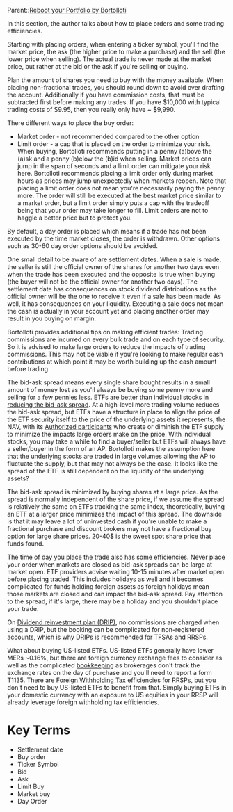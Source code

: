 Parent::[Reboot your Portfolio by Bortolloti](Reboot%20your%20Portfolio%20by%20Bortolloti.md)

In this section, the author talks about how to place orders and some trading efficiencies.

Starting with placing orders, when entering a ticker symbol, you'll find the market price, the ask (the higher price to make a purchase) and the sell (the lower price when selling). The actual trade is never made at the market price, but rather at the bid or the ask if you're selling or buying.

Plan the amount of shares you need to buy with the money available. When placing non-fractional trades, you should round down to avoid over drafting the account. Additionally if you have commission costs, that must be subtracted first before making any trades. If you have $10,000 with typical trading costs of $9.95, then you really only have  ~ $9,990.

There different ways to place the buy order:
- Market order - not recommended compared to the other option
- Limit order - a cap that is placed on the order to minimize your risk. When buying, Bortolloti recommends putting in a penny (a)bove the (a)sk and a penny (b)elow the (b)id when selling. Market prices can jump in the span of seconds and a limit order can mitigate your risk here. 
Bortolloti recommends placing a limit order only during market hours as prices may jump unexpectedly when markets reopen. Note that placing a limit order does not mean you're necessarily paying the penny more. The order will still be executed at the best market price similar to a market order, but a limit order simply puts a cap with the tradeoff being that your order may take longer to fill. Limit orders are not to haggle a better price but to protect you.

By default, a day order is placed which means if a trade has not been executed by the time market closes, the order is withdrawn. Other options such as 30-60 day order options should be avoided.

One small detail to be aware of are settlement dates. When a sale is made, the seller is still the official owner of the shares for another two days even when the trade has been executed and the opposite is true when buying (the buyer will not be the official owner for another two days). The settlement date has consequences on stock dividend distributions as the official owner will be the one to receive it even if a sale has been made. As well, it has consequences on your liquidity. Executing a sale does not mean the cash is actually in your account yet and placing another order may result in you buying on margin.

Bortolloti provides additional tips on making efficient trades:
Trading commissions are incurred on every bulk trade and on each type of security. So it is advised to make large orders to reduce the impacts of trading commissions. This may not be viable if you're looking to make regular cash contributions at which point it may be worth building up the cash amount before trading
 
 The bid-ask spread means every single share bought results in a small amount of money lost as you'll always be buying some penny more and selling for a few pennies less. ETFs are better than individual stocks in [reducing the bid-ask spread](). At a high-level more trading volume reduces the bid-ask spread, but ETFs have a structure in place to align the price of the ETF security itself to the price of the underlying assets it represents, the NAV, with its [Authorized participants](ETF%20tax%20and%20trading%20efficiencies%20compared%20to%20actively%20managed%20mutual%20funds%20and%20index%20funds.md) who create or diminish the ETF supply to minimize the impacts large orders make on the price. With individual stocks, you may take a while to find a buyer/seller but ETFs will always have a seller/buyer in the form of an AP. Bortolloti makes the assumption here that the underlying stocks are traded in large volumes allowing the AP to fluctuate the supply, but that may not always be the case. It looks like the spread of the ETF is still dependent on the liquidity of the underlying assets?

The bid-ask spread is minimized by buying shares at a large price. As the spread is normally independent of the share price, if we assume the spread is relatively the same on ETFs tracking the same index, theoretically, buying an ETF at a larger price minimizes the impact of this spread. The downside is that it may leave a lot of uninvested cash if you're unable to make a fractional purchase and discount brokers may not have a fractional buy option for large share prices. 20-40$ is the sweet spot share price that funds found.

The time of day you place the trade also has some efficiencies. Never place your order when markets are closed as bid-ask spreads can be large at market open. ETF providers advise waiting 10-15 minutes after market open before placing traded. This includes holidays as well and it becomes complicated for funds holding foreign assets as foreign holidays mean those markets are closed and can impact the bid-ask spread. Pay attention to the spread, if it's large, there may be a holiday and you shouldn't place your trade.

On [Dividend reinvestment plan (DRIP)](Dividend%20reinvestment%20plan%20(DRIP).md), no commissions are charged when using a DRIP, but the booking can be complicated for non-registered accounts, which is why DRIPs is recommended for TFSAs and RRSPs.

What about buying US-listed ETFs. US-listed ETFs generally have lower MERs ~0.16%, but there are foreign currency exchange fees to consider as well as the complicated [bookkeeping](Bookkeeping%20of%20ACB.md) as brokerages don't track the exchange rates on the day of purchase and you'll need to report a form T1135. There are [Foreign Withholding Tax](Foreign%20Withholding%20Tax.md)  efficiencies for RRSPs, but you don't need to buy US-listed ETFs to benefit from that. Simply buying ETFs in your domestic currency with an exposure to US equities in your RRSP will already leverage foreign withholding tax efficiencies.

# Key Terms
- Settlement date
- Buy order
- Ticker Symbol
- Bid
- Ask
- Limit Buy
- Market buy
- Day Order